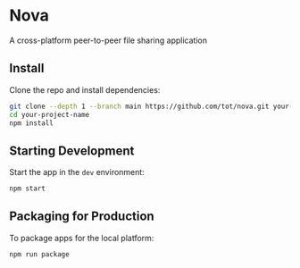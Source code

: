 # Nova

A cross-platform peer-to-peer file sharing application

## Install

Clone the repo and install dependencies:

```bash
git clone --depth 1 --branch main https://github.com/tot/nova.git your-project-name
cd your-project-name
npm install
```

## Starting Development

Start the app in the `dev` environment:

```bash
npm start
```

## Packaging for Production

To package apps for the local platform:

```bash
npm run package
```

